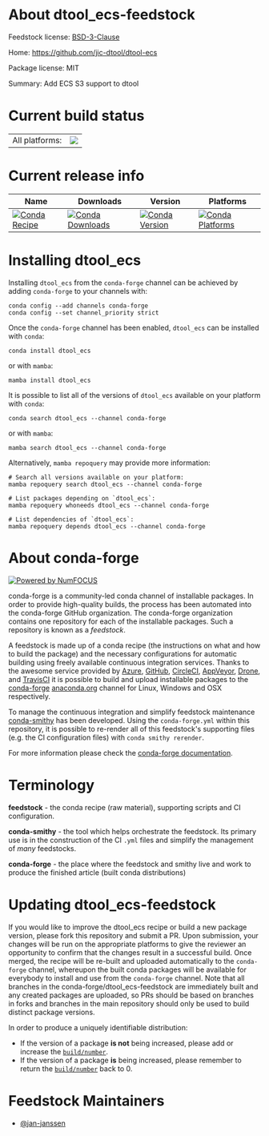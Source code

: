 About dtool_ecs-feedstock
=========================

Feedstock license: [BSD-3-Clause](https://github.com/conda-forge/dtool_ecs-feedstock/blob/main/LICENSE.txt)

Home: https://github.com/jic-dtool/dtool-ecs

Package license: MIT

Summary: Add ECS S3 support to dtool

Current build status
====================


<table><tr><td>All platforms:</td>
    <td>
      <a href="https://dev.azure.com/conda-forge/feedstock-builds/_build/latest?definitionId=13785&branchName=main">
        <img src="https://dev.azure.com/conda-forge/feedstock-builds/_apis/build/status/dtool_ecs-feedstock?branchName=main">
      </a>
    </td>
  </tr>
</table>

Current release info
====================

| Name | Downloads | Version | Platforms |
| --- | --- | --- | --- |
| [![Conda Recipe](https://img.shields.io/badge/recipe-dtool_ecs-green.svg)](https://anaconda.org/conda-forge/dtool_ecs) | [![Conda Downloads](https://img.shields.io/conda/dn/conda-forge/dtool_ecs.svg)](https://anaconda.org/conda-forge/dtool_ecs) | [![Conda Version](https://img.shields.io/conda/vn/conda-forge/dtool_ecs.svg)](https://anaconda.org/conda-forge/dtool_ecs) | [![Conda Platforms](https://img.shields.io/conda/pn/conda-forge/dtool_ecs.svg)](https://anaconda.org/conda-forge/dtool_ecs) |

Installing dtool_ecs
====================

Installing `dtool_ecs` from the `conda-forge` channel can be achieved by adding `conda-forge` to your channels with:

```
conda config --add channels conda-forge
conda config --set channel_priority strict
```

Once the `conda-forge` channel has been enabled, `dtool_ecs` can be installed with `conda`:

```
conda install dtool_ecs
```

or with `mamba`:

```
mamba install dtool_ecs
```

It is possible to list all of the versions of `dtool_ecs` available on your platform with `conda`:

```
conda search dtool_ecs --channel conda-forge
```

or with `mamba`:

```
mamba search dtool_ecs --channel conda-forge
```

Alternatively, `mamba repoquery` may provide more information:

```
# Search all versions available on your platform:
mamba repoquery search dtool_ecs --channel conda-forge

# List packages depending on `dtool_ecs`:
mamba repoquery whoneeds dtool_ecs --channel conda-forge

# List dependencies of `dtool_ecs`:
mamba repoquery depends dtool_ecs --channel conda-forge
```


About conda-forge
=================

[![Powered by
NumFOCUS](https://img.shields.io/badge/powered%20by-NumFOCUS-orange.svg?style=flat&colorA=E1523D&colorB=007D8A)](https://numfocus.org)

conda-forge is a community-led conda channel of installable packages.
In order to provide high-quality builds, the process has been automated into the
conda-forge GitHub organization. The conda-forge organization contains one repository
for each of the installable packages. Such a repository is known as a *feedstock*.

A feedstock is made up of a conda recipe (the instructions on what and how to build
the package) and the necessary configurations for automatic building using freely
available continuous integration services. Thanks to the awesome service provided by
[Azure](https://azure.microsoft.com/en-us/services/devops/), [GitHub](https://github.com/),
[CircleCI](https://circleci.com/), [AppVeyor](https://www.appveyor.com/),
[Drone](https://cloud.drone.io/welcome), and [TravisCI](https://travis-ci.com/)
it is possible to build and upload installable packages to the
[conda-forge](https://anaconda.org/conda-forge) [anaconda.org](https://anaconda.org/)
channel for Linux, Windows and OSX respectively.

To manage the continuous integration and simplify feedstock maintenance
[conda-smithy](https://github.com/conda-forge/conda-smithy) has been developed.
Using the ``conda-forge.yml`` within this repository, it is possible to re-render all of
this feedstock's supporting files (e.g. the CI configuration files) with ``conda smithy rerender``.

For more information please check the [conda-forge documentation](https://conda-forge.org/docs/).

Terminology
===========

**feedstock** - the conda recipe (raw material), supporting scripts and CI configuration.

**conda-smithy** - the tool which helps orchestrate the feedstock.
                   Its primary use is in the construction of the CI ``.yml`` files
                   and simplify the management of *many* feedstocks.

**conda-forge** - the place where the feedstock and smithy live and work to
                  produce the finished article (built conda distributions)


Updating dtool_ecs-feedstock
============================

If you would like to improve the dtool_ecs recipe or build a new
package version, please fork this repository and submit a PR. Upon submission,
your changes will be run on the appropriate platforms to give the reviewer an
opportunity to confirm that the changes result in a successful build. Once
merged, the recipe will be re-built and uploaded automatically to the
`conda-forge` channel, whereupon the built conda packages will be available for
everybody to install and use from the `conda-forge` channel.
Note that all branches in the conda-forge/dtool_ecs-feedstock are
immediately built and any created packages are uploaded, so PRs should be based
on branches in forks and branches in the main repository should only be used to
build distinct package versions.

In order to produce a uniquely identifiable distribution:
 * If the version of a package **is not** being increased, please add or increase
   the [``build/number``](https://docs.conda.io/projects/conda-build/en/latest/resources/define-metadata.html#build-number-and-string).
 * If the version of a package **is** being increased, please remember to return
   the [``build/number``](https://docs.conda.io/projects/conda-build/en/latest/resources/define-metadata.html#build-number-and-string)
   back to 0.

Feedstock Maintainers
=====================

* [@jan-janssen](https://github.com/jan-janssen/)


